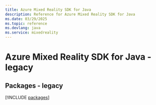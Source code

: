 ```yaml
---
title: Azure Mixed Reality SDK for Java
description: Reference for Azure Mixed Reality SDK for Java
ms.date: 03/29/2025
ms.topic: reference
ms.devlang: java
ms.service: mixedreality
---
```

# Azure Mixed Reality SDK for Java - legacy
## Packages - legacy
[!INCLUDE [packages](mixed-reality-index.md)]